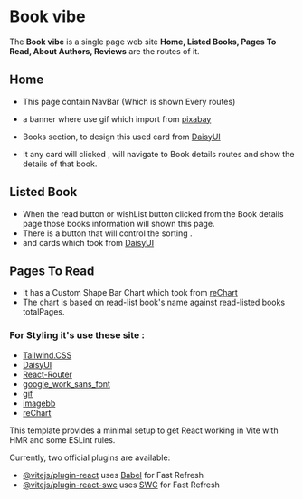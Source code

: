 # Book vibe
The **Book vibe** is a single page web site __Home, Listed Books, Pages To Read, About Authors, Reviews__ are the routes of it.

## Home
- This page contain NavBar (Which is shown Every routes)
- a banner where use gif which import from [pixabay](https://pixabay.com/gifs/) 
- Books section, to design this  used card from [DaisyUI](https://daisyui.com/)

- It any card will clicked , will navigate to Book details routes and show the details of that book.

## Listed Book
- When the read button or wishList button clicked from the Book details page those books information will shown this page.
- There is a button that will control the sorting .
- and cards which took from [DaisyUI](https://daisyui.com/)

## Pages To Read
- It has  a Custom Shape Bar Chart which took from [reChart](https://recharts.org/en-US/examples/CustomShapeBarChart)
- The chart is based on  read-list book's name against read-listed
books totalPages.
### For Styling it's use these site :

- [Tailwind.CSS](https://tailwindcss.com/)
- [DaisyUI](https://daisyui.com/)
- [React-Router](https://reactrouter.com/en/main)
- [google_work_sans_font](https://fonts.google.com/specimen/Work+Sans)
- [gif](https://pixabay.com/gifs/)
- [imagebb](https://imgbb.com/)
- [reChart](https://recharts.org/en-US/examples/CustomShapeBarChart)

This template provides a minimal setup to get React working in Vite with HMR and some ESLint rules.

Currently, two official plugins are available:

- [@vitejs/plugin-react](https://github.com/vitejs/vite-plugin-react/blob/main/packages/plugin-react/README.md) uses [Babel](https://babeljs.io/) for Fast Refresh
- [@vitejs/plugin-react-swc](https://github.com/vitejs/vite-plugin-react-swc) uses [SWC](https://swc.rs/) for Fast Refresh
